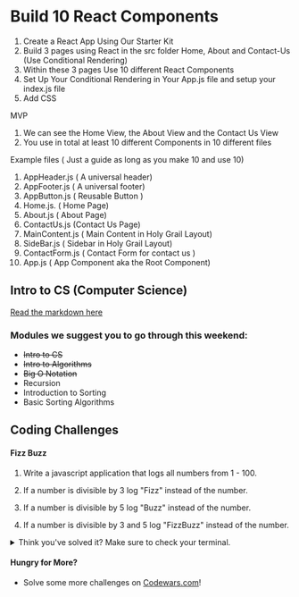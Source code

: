 # Build 10 React Components

1. Create a React App Using Our Starter Kit
1. Build 3 pages using React in the src folder Home, About and Contact-Us (Use Conditional Rendering)
1. Within these 3 pages Use 10 different React Components
1. Set Up Your Conditional Rendering in Your App.js file and setup your index.js file
1. Add CSS

MVP
1. We can see the Home View, the About View and the Contact Us View
1. You use in total at least 10 different Components in 10 different files


Example files ( Just a guide as long as you make 10 and use 10)
1. AppHeader.js ( A universal header)
1. AppFooter.js ( A universal footer)
1. AppButton.js ( Reusable Button )
1. Home.js. ( Home Page)
1. About.js ( About Page)
1. ContactUs.js (Contact Us Page)
1. MainContent.js ( Main Content in Holy Grail Layout)
1. SideBar.js ( Sidebar in Holy Grail Layout)
1. ContactForm.js ( Contact Form for contact us )
1. App.js ( App Component aka the Root Component)



## Intro to CS (Computer Science)

[Read the markdown here](https://git.generalassemb.ly/Software-Engineering-Immersive-Remote/SEIR-Nova/blob/330d740017c3009d4390c0635d229e89899e2f64/unit_3/w07d04/homework/COMPUTER_SCIENCE.md)

### Modules we suggest you to go through this weekend:

- ~~Intro to CS~~
- ~~Intro to Algorithms~~
- ~~Big O Notation~~
- Recursion
- Introduction to Sorting
- Basic Sorting Algorithms

## Coding Challenges
#### Fizz Buzz

1. Write a javascript application that logs all numbers from 1 - 100.

2. If a number is divisible by 3 log "Fizz" instead of the number.

3. If a number is divisible by 5 log "Buzz" instead of the number.

4. If a number is divisible by 3 and 5 log "FizzBuzz" instead of the number.

<details><summary>Think you've solved it? Make sure to check your terminal.</summary>

![FizzBuzz Output](https://i.imgur.com/iaCTp43.png)

</details>

#### Hungry for More?
- Solve some more challenges on [Codewars.com](https://codewars.com)!
